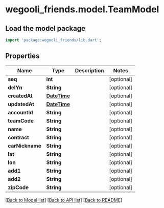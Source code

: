 # wegooli_friends.model.TeamModel

## Load the model package

```dart
import 'package:wegooli_friends/lib.dart';
```

## Properties

| Name            | Type                        | Description | Notes      |
| --------------- | --------------------------- | ----------- | ---------- |
| **seq**         | **int**                     |             | [optional] |
| **delYn**       | **String**                  |             | [optional] |
| **createdAt**   | [**DateTime**](DateTime.md) |             | [optional] |
| **updatedAt**   | [**DateTime**](DateTime.md) |             | [optional] |
| **accountId**   | **String**                  |             | [optional] |
| **teamCode**    | **String**                  |             | [optional] |
| **name**        | **String**                  |             | [optional] |
| **contract**    | **String**                  |             | [optional] |
| **carNickname** | **String**                  |             | [optional] |
| **lat**         | **String**                  |             | [optional] |
| **lon**         | **String**                  |             | [optional] |
| **add1**        | **String**                  |             | [optional] |
| **add2**        | **String**                  |             | [optional] |
| **zipCode**     | **String**                  |             | [optional] |

[[Back to Model list]](../README.md#documentation-for-models)
[[Back to API list]](../README.md#documentation-for-api-endpoints)
[[Back to README]](../README.md)
